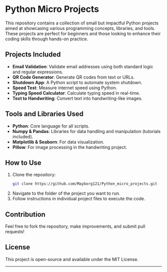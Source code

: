 
# Python Micro Projects

This repository contains a collection of small but impactful Python projects aimed at showcasing various programming concepts, libraries, and tools. These projects are perfect for beginners and those looking to enhance their coding skills through hands-on practice.

## Projects Included

- **Email Validation**: Validate email addresses using both standard logic and regular expressions.
- **QR Code Generator**: Generate QR codes from text or URLs.
- **Shutdown App**: A Python script to automate system shutdown.
- **Speed Test**: Measure internet speed using Python.
- **Typing Speed Calculator**: Calculate typing speed in real-time.
- **Text to Handwriting**: Convert text into handwriting-like images.

## Tools and Libraries Used

- **Python**: Core language for all scripts.
- **Numpy & Pandas**: Libraries for data handling and manipulation (tutorials included).
- **Matplotlib & Seaborn**: For data visualization.
- **Pillow**: For image processing in the handwriting project.

## How to Use

1. Clone the repository:
   ```bash
   git clone https://github.com/Mayborg121/Python_micro_projects.git
   ```
2. Navigate to the folder of the project you want to run.
3. Follow instructions in individual project files to execute the code.

## Contribution

Feel free to fork the repository, make improvements, and submit pull requests!

## License

This project is open-source and available under the MIT License.

---
